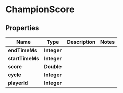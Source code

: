 

# ChampionScore


## Properties

| Name | Type | Description | Notes |
|------------ | ------------- | ------------- | -------------|
|**endTimeMs** | **Integer** |  |  |
|**startTimeMs** | **Integer** |  |  |
|**score** | **Double** |  |  |
|**cycle** | **Integer** |  |  |
|**playerId** | **Integer** |  |  |




